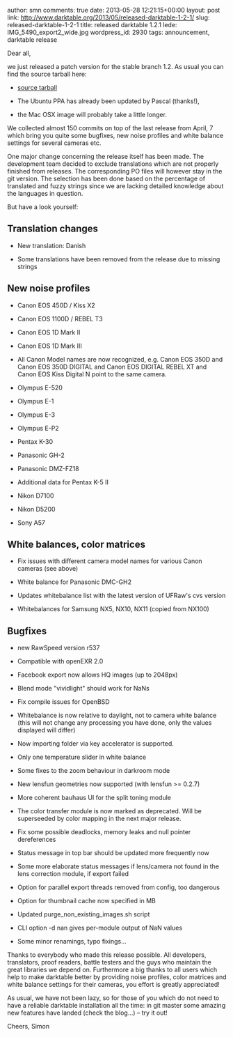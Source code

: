 author: smn
comments: true
date: 2013-05-28 12:21:15+00:00
layout: post
link: http://www.darktable.org/2013/05/released-darktable-1-2-1/
slug: released-darktable-1-2-1
title: released darktable 1.2.1
lede: IMG_5490_export2_wide.jpg
wordpress_id: 2930
tags: announcement, darktable release

Dear all,

we just released a patch version for the stable branch 1.2. As usual you can find the source tarball here:




  * [source tarball](https://sourceforge.net/projects/darktable/files/darktable/1.2/darktable-1.2.1.tar.xz/download)


  * The Ubuntu PPA has already been updated by Pascal (thanks!),


  * the Mac OSX image will probably take a little longer.



We collected almost 150 commits on top of the last release from April, 7 which bring you quite some bugfixes, new noise profiles and white balance settings for several cameras etc.

One major change concerning the release itself has been made. The development team decided to exclude translations which are not properly finished from releases. The corresponding PO files will however stay in the git version. The selection has been done based on the percentage of translated and fuzzy strings since we are lacking detailed knowledge about the languages in
question.

But have a look yourself:



## Translation changes






  * New translation: Danish


  * Some translations have been removed from the release due to missing strings





## New noise profiles






  * Canon EOS 450D / Kiss X2


  * Canon EOS 1100D / REBEL T3


  * Canon EOS 1D Mark II


  * Canon EOS 1D Mark III


  * All Canon Model names are now recognized, e.g. Canon EOS 350D and Canon EOS 350D DIGITAL and Canon EOS DIGITAL REBEL XT and Canon EOS Kiss Digital N point to the same camera.


  * Olympus E-520


  * Olympus E-1


  * Olympus E-3


  * Olympus E-P2


  * Pentax K-30


  * Panasonic GH-2


  * Panasonic DMZ-FZ18


  * Additional data for Pentax K-5 II


  * Nikon D7100


  * Nikon D5200


  * Sony A57





## White balances, color matrices






  * Fix issues with different camera model names for various Canon cameras (see above)


  * White balance for Panasonic DMC-GH2


  * Updates whitebalance list with the latest version of UFRaw's cvs version


  * Whitebalances for Samsung NX5, NX10, NX11 (copied from NX100)





## Bugfixes






  * new RawSpeed version r537


  * Compatible with openEXR 2.0


  * Facebook export now allows HQ images (up to 2048px)


  * Blend mode "vividlight" should work for NaNs


  * Fix compile issues for OpenBSD


  * Whitebalance is now relative to daylight, not to camera white balance (this will not change any processing you have done, only the values displayed will differ)


  * Now importing folder via key accelerator is supported.


  * Only one temperature slider in white balance


  * Some fixes to the zoom behaviour in darkroom mode


  * New lensfun geometries now supported (with lensfun >= 0.2.7)


  * More coherent bauhaus UI for the split toning module


  * The color transfer module is now marked as deprecated. Will be superseeded by color mapping in the next major release.


  * Fix some possible deadlocks, memory leaks and null pointer dereferences


  * Status message in top bar should be updated more frequently now


  * Some more elaborate status messages if lens/camera not found in the lens correction module, if export failed


  * Option for parallel export threads removed from config, too dangerous


  * Option for thumbnail cache now specified in MB


  * Updated purge_non_existing_images.sh script


  * CLI option -d nan gives per-module output of NaN values


  * Some minor renamings, typo fixings...




Thanks to everybody who made this release possible. All developers, translators, proof readers, battle testers and the guys who maintain the great libraries we depend on. Furthermore a big thanks to all users which help to make darktable better by providing noise profiles, color matrices and white balance settings for their cameras, you effort is greatly appreciated!

As usual, we have not been lazy, so for those of you which do not need to have a reliable darktable installation all the time: in git master some amazing new features have landed (check the blog...)&nbsp;– try it out!

Cheers,
Simon

